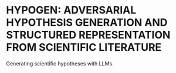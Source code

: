 # HYPOGEN: ADVERSARIAL HYPOTHESIS GENERATION AND STRUCTURED REPRESENTATION FROM SCIENTIFIC LITERATURE
Generating scientific hypotheses with LLMs.

